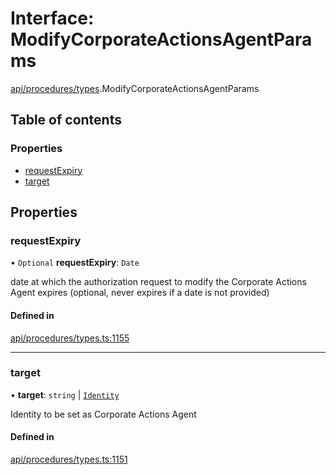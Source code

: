 # Interface: ModifyCorporateActionsAgentParams

[api/procedures/types](../wiki/api.procedures.types).ModifyCorporateActionsAgentParams

## Table of contents

### Properties

- [requestExpiry](../wiki/api.procedures.types.ModifyCorporateActionsAgentParams#requestexpiry)
- [target](../wiki/api.procedures.types.ModifyCorporateActionsAgentParams#target)

## Properties

### requestExpiry

• `Optional` **requestExpiry**: `Date`

date at which the authorization request to modify the Corporate Actions Agent expires (optional, never expires if a date is not provided)

#### Defined in

[api/procedures/types.ts:1155](https://github.com/PolymeshAssociation/polymesh-sdk/blob/fe2e6dd1/src/api/procedures/types.ts#L1155)

___

### target

• **target**: `string` \| [`Identity`](../wiki/api.entities.Identity.Identity)

Identity to be set as Corporate Actions Agent

#### Defined in

[api/procedures/types.ts:1151](https://github.com/PolymeshAssociation/polymesh-sdk/blob/fe2e6dd1/src/api/procedures/types.ts#L1151)
